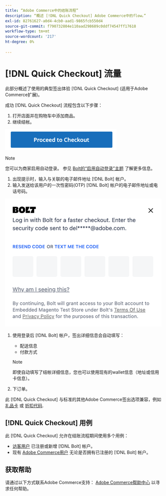 ```yaml
---
title: “Adobe Commerce中的结账流程”
description: “概述 [!DNL Quick Checkout] Adobe Commerce中的flow。”
exl-id: 82761627-a0d4-4cb0-aad1-9865fcb550d4
source-git-commit: f790732804e110aad298689c0ddf74547ff17618
workflow-type: tm+mt
source-wordcount: '217'
ht-degree: 0%

---
```


# [!DNL Quick Checkout] 流量

此部分概述了使用的典型签出体验 [!DNL Quick Checkout] (适用于Adobe Commerce扩展)。

成功 [!DNL Quick Checkout] 流程包含以下步骤：

1. 打开店面并在购物车中添加商品。
1. 继续结帐。

![结账](assets/proceed-checkout.png)

>[!NOTE]
>
> 您可以为商家启用自动登录。 参见 [Bolt的“启用自动登录”主题](https://help.bolt.com/products/embedded/direct-api/auto-login/) 了解更多信息。

1. 出现提示时，输入与关联的电子邮件地址 [!DNL Bolt] 帐户。
1. 输入发送给该用户的一次性密码(OTP) [!DNL Bolt] 帐户的电子邮件地址或电话号码。

![OTP弹出窗口](assets/new-logo-otp-email.png)

1. 使用登录后 [!DNL Bolt] 帐户，签出详细信息会自动填写：

   - 配送信息
   - 付款方式

   >[!NOTE]
   >
   > 即使自动填写了结帐详细信息，您也可以使用现有的wallet信息（地址或信用卡信息）。

1. 下订单。

此 [!DNL Quick Checkout] 与标准的其他Adobe Commerce签出选项兼容，例如 [礼品卡](https://docs.magento.com/user-guide/catalog/product-gift-card.html) 或 [折扣代码](https://docs.magento.com/user-guide/marketing/price-rules-cart-coupon.html).

## [!DNL Quick Checkout] 用例

此 [!DNL Quick Checkout] 允许在结账流程期间使用多个用例：

- [访客用户](../quick-checkout/checkout-bolt.md) 已注册或新增 [!DNL Bolt] 帐户。
- 现有 [Adobe Commerce用户](../quick-checkout/checkout-adobe-commerce.md) 无论是否拥有已注册的 [!DNL Bolt] 帐户。

## 获取帮助

请通过以下方式联系Adobe Commerce支持： [Adobe Commerce帮助中心](https://experienceleague.adobe.com/docs/commerce-knowledge-base/kb/overview.html) 以寻求任何帮助。
